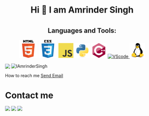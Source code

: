 <h1 align="center">Hi 👋 I am Amrinder Singh<h1>

<h2 align="center">Languages and Tools:</h2>
  <p align="center">
    <a herf="https://www.w3schools.com/html/default.asp" target="_blank"><img src="https://raw.githubusercontent.com/devicons/devicon/master/icons/html5/html5-original-wordmark.svg" alt="html" width="60" height="60"></a>
    <a href="https://www.w3schools.com/css/" target="_blank"><img src="https://raw.githubusercontent.com/devicons/devicon/master/icons/css3/css3-original-wordmark.svg" alt="css3" width="60" height="60"/></a>
     <a herf="https://www.w3schools.com/js/" target="_blank"><img src="https://raw.githubusercontent.com/devicons/devicon/master/icons/javascript/javascript-original.svg" alt="js" width="50" height="50"></a>
    <a href="https://www.w3schools.com/python/default.asp" target="_blank"><img src="https://raw.githubusercontent.com/devicons/devicon/master/icons/python/python-original.svg" alt="js" width="50" height="50"></a>
     <a href="https://www.w3schools.com/CPP/default.asp" target="_blank"><img src="https://raw.githubusercontent.com/devicons/devicon/master/icons/cplusplus/cplusplus-original.svg" alt="C++" width="50" height="50"></a>
    <a href=https://code.visualstudio.com/"" target="_blank"><img src="https://cdn.jsdelivr.net/npm/simple-icons@3.10.0/icons/visualstudio.svg" alt="VScode" width="50" height="50"</a>
    <a href="https://www.tutorialspoint.com/unix/index.htm" target="_blank"><img src="https://raw.githubusercontent.com/devicons/devicon/master/icons/linux/linux-original.svg" alt="C++" width="50" height="50"></a>
  </p>
<img width="540px" align="center" src="https://github-readme-stats.vercel.app/api?username=IAmrinderSingh&theme=github_dark&count_private=true&hide_border=true" />
<img width="540px" align="center" src="https://github-readme-stats.vercel.app/api/top-langs/?username=IAmrinderSingh&theme=github_dark&layout=compact&hide_border=true" alt="IAmrinderSingh" />
  <p>How to reach me <a href = "mailto: amrindersingh1703@gamil.com">Send Email</a></p> 
    
  <h1>Contact me</h1>
  <p>
  <a href="https://telegram.me/IAmrinderSingh" alt="Amrindersingh | telegram " target="_blank"><img width="50" src="https://cdn.jsdelivr.net/npm/simple-icons@3.0.1/icons/telegram.svg"></a>
  <a href="https://www.instagram.com/i_amrindersingh" alt="Amrindersingh | instagram " target="_blank"><img width="50" src="https://cdn.jsdelivr.net/npm/simple-icons@3.0.1/icons/instagram.svg"></a>
  <a href="https://www.linkedin.com/in/iamrindersingh" alt="Amrindersingh | linkedin " target="_blank"><img width="50" src="https://cdn.jsdelivr.net/npm/simple-icons@3.0.1/icons/linkedin.svg"></a>
  </p>
  

<!--
**IAmrinderSingh/IAmrinderSingh** is a ✨ _special_ ✨ repository because its `README.md` (this file) appears on your GitHub profile.

Here are some ideas to get you started:

- 🔭 I’m currently working on ...
- 🌱 I’m currently learning ...
- 👯 I’m looking to collaborate on ...
- 🤔 I’m looking for help with ...
- 💬 Ask me about ...
- 📫 How to reach me: ...
- 😄 Pronouns: ...
- ⚡ Fun fact: ...
-->
